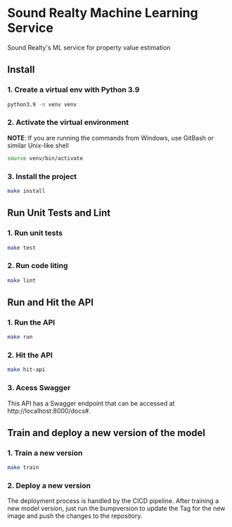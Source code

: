 # Sound Realty Machine Learning Service

Sound Realty's ML service for property value estimation

## Install

### 1. Create a virtual env with Python 3.9

```bash
python3.9 -m venv venv
```

### 2. Activate the virtual environment

**NOTE**: If you are running the commands from Windows, use GitBash or similar Unix-like shell

```bash
source venv/bin/activate
```

### 3. Install the project

```bash
make install
```

## Run Unit Tests and Lint

### 1. Run  unit tests
```bash
make test
```

### 2. Run code liting

```bash
make lint
```

## Run and Hit the API

### 1. Run the API

```bash
make run
```

### 2. Hit the API

```bash
make hit-api
```

### 3. Acess Swagger

This API has a Swagger endpoint that can be accessed at http://localhost:8000/docs#.


## Train and deploy a new version of the model

### 1. Train a new version

```bash
make train
```

### 2. Deploy a new version

The deployment process is handled by the CICD pipeline. After training a new
model version, just run the bumpversion to update the Tag for the new image
and push the changes to the repository.




